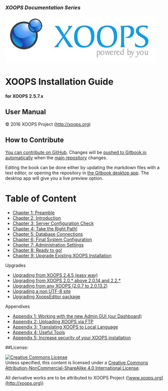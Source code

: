 ### _XOOPS Documentation Series_
![logoXoops.jpg](en/assets/logoXoops.jpg)

# XOOPS Installation Guide
#### for XOOPS 2.5.7.x
  
## User Manual


  
© 2016 XOOPS Project (http://xoops.org)    


## How to Contribute

[You can contribute on GitHub](https://github.com/XoopsDocs/xoops-installation-guide). Changes will be [pushed to Gitbook.io automatically](https://www.gitbook.com/book/xoops/xoops-installation-guide/activity) when the [main repository](https://github.com/XoopsDocs/xoops-installation-guide) changes.

Editing the book can be done either by updating the markdown files with a text editor, or opening the repository in [the Gitbook desktop app](https://github.com/GitbookIO/editor/blob/master/README.md). The desktop app will give you a live preview option.

# Table of Content

* [Chapter 1: Preamble](en/book/ch1.md)
* [Chapter 2: Introduction](en/book/ch2.md)
* [Chapter 3: Server Configuration Check](en/book/ch3.md)
* [Chapter 4: Take the Right Path!](en/book/ch4.md)
* [Chapter 5: Database Connections](en/book/ch5.md)
* [Chapter 6: Final System Configuration](en/book/ch6.md)
* [Chapter 7: Administration Settings](en/book/ch7.md)
* [Chapter 8: Ready to go!](en/book/ch8.md)
* [Chapter 9: Upgrade Existing XOOPS Installation](en/book/ch9.md)
 
Upgrades	
* [Upgrading from XOOPS 2.4.5 (easy way)](en/book/upg1.md)
* [Upgrading from XOOPS 2.0.* above 2.0.14 and 2.2.*](en/book/upg2.md)
* [Upgrading from any XOOPS (2.0.7 to 2.0.13.2)](en/book/upg3.md)
* [Upgrading a non UTF-8 site](en/book/upg4.md)
* [Upgrading XoopsEditor package](en/book/upg5.md)

Appendixes	
* [Appendix 1: Working with the new Admin GUI (our Dashboard)](en/book/appendix1.md)
* [Appendix 2:  Uploading XOOPS via FTP](en/book/appendix2.md)
* [Appendix 3: Translating XOOPS to Local Language](en/book/appendix3.md)
* [Appendix 4: Useful Tools](en/book/appendix4.md)
* [Appendix 5: Increase security of your XOOPS installation](en/book/appendix5.md)

##License:

<a rel="license" href="http://creativecommons.org/licenses/by-nc-sa/4.0/"><img alt="Creative Commons License" style="border-width:0" src="https://i.creativecommons.org/l/by-nc-sa/4.0/88x31.png" /></a><br />Unless specified, this content is licensed under a <a rel="license" href="http://creativecommons.org/licenses/by-nc-sa/4.0/">Creative Commons Attribution-NonCommercial-ShareAlike 4.0 International License</a>.

All derivative works are to be attributed to XOOPS Project ([www.xoops.org](http://xoops.org))
